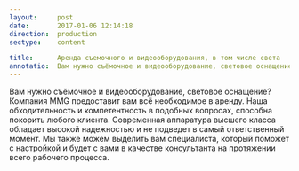 ```yaml
---
layout:     post
date:       2017-01-06 12:14:18
direction:  production
sectype:    content

title:      Аренда съемочного и видеооборудования, в том числе света   
annotatio:  Вам нужно съёмочное и видеооборудование, световое оснащение? Компания MMG предоставит вам всё необходимое в аренду. Наша обходительность и компетентность в подобных вопросах, способна покорить любого клиента. Современная аппаратура высшего класса обладает высокой надежностью и не подведет в самый ответственный момент. Мы также можем выделить вам специалиста, который поможет с настройкой и будет с вами в качестве консультанта на протяжении всего рабочего процесса.  
---
```


Вам нужно съёмочное и видеооборудование, световое оснащение? Компания MMG предоставит вам всё необходимое в аренду. Наша обходительность и компетентность в подобных вопросах, способна покорить любого клиента. Современная аппаратура высшего класса обладает высокой надежностью и не подведет в самый ответственный момент. Мы также можем выделить вам специалиста, который поможет с настройкой и будет с вами в качестве консультанта на протяжении всего рабочего процесса. 

